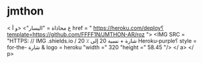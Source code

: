 # jmthon

<
ع محاذاة = "اليسار"> <و أ href = " https://heroku.com/deploy؟template=https://github.com/FFFF1N/JMTHON-AR/roz "> <IMG SRC = "HTTPS: // IMG .shields.io / شارة + نسبة 20 إلى ٪ 20 Heroku-purple؟ style = for-the- شارة & logo = heroku "width =" 320 "height =" 58.45 "/> </ a> </ p>

